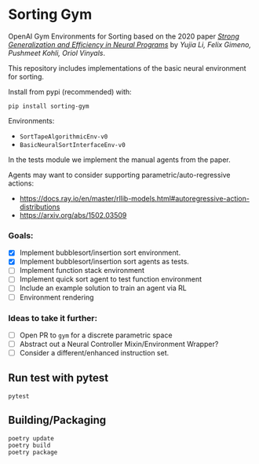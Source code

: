 # Sorting Gym

OpenAI Gym Environments for Sorting based on the 2020 paper
[_Strong Generalization and Efficiency in Neural Programs_](https://arxiv.org/abs/2007.03629) by 
_Yujia Li, Felix Gimeno, Pushmeet Kohli, Oriol Vinyals_.

This repository includes implementations of the basic neural environment for sorting.

Install from pypi (recommended) with:
```
pip install sorting-gym
```

Environments:

- `SortTapeAlgorithmicEnv-v0`
- `BasicNeuralSortInterfaceEnv-v0`

In the tests module we implement the manual agents from the paper.

Agents may want to consider supporting parametric/auto-regressive actions:
- https://docs.ray.io/en/master/rllib-models.html#autoregressive-action-distributions
- https://arxiv.org/abs/1502.03509


### Goals:

- [x] Implement bubblesort/insertion sort environment.
- [x] Implement bubblesort/insertion sort agents as tests.
- [ ] Implement function stack environment
- [ ] Implement quick sort agent to test function environment
- [ ] Include an example solution to train an agent via RL
- [ ] Environment rendering

### Ideas to take it further:

- [ ] Open PR to `gym` for a discrete parametric space
- [ ] Abstract out a Neural Controller Mixin/Environment Wrapper?
- [ ] Consider a different/enhanced instruction set.

## Run test with pytest

```
pytest
```

## Building/Packaging

```
poetry update
poetry build
poetry package
```